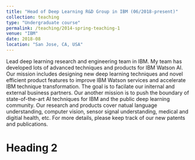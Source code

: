 ```yaml
---
title: "Head of Deep Learning R&D Group in IBM (06/2018-present)"
collection: teaching
type: "Undergraduate course"
permalink: /teaching/2014-spring-teaching-1
venue: "IBM"
date: 2018-08
location: "San Jose, CA, USA"
---
```


Lead deep learning research and engineering team in IBM.
My team has developed lots of advanced techniques and products for IBM Watson AI. Our mission includes designing new deep learning techniques and novel efficient product features to improve IBM Watson services and accelerate IBM technique transformation. The goal is to facilate our initernal and external business partners. Our another mission is to push the boundary of state-of-the-art AI techniques for IBM and the public deep learning community. Our research and products cover natual language understanding, computer vision, sensor signal understanding, medical and digitial health, etc. For more details, please keep track of our new patents and publications.



Heading 2
======

